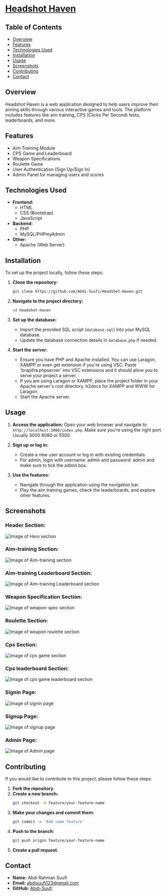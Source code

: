 # [Headshot Haven](https://headshot-haven.000webhostapp.com)

## Table of Contents
- [Overview](#overview)
- [Features](#features)
- [Technologies Used](#technologies-used)
- [Installation](#installation)
- [Usage](#usage)
- [Screenshots](#screenshots)
- [Contributing](#contributing)
- [Contact](#contact)

## Overview
Headshot Haven is a web application designed to help users improve their aiming skills through various interactive games and tools. The platform includes features like aim training, CPS (Clicks Per Second) tests, leaderboards, and more.

## Features
- Aim Training Module
- CPS Game and Leaderboard
- Weapon Specifications
- Roulette Game
- User Authentication (Sign Up/Sign In)
- Admin Panel for managing users and scores

## Technologies Used
- **Frontend:**
  - HTML
  - CSS (Bootstrap)
  - JavaScript
- **Backend:**
  - PHP
  - MySQL/PHPmyAdmin
- **Other:**
  - Apache (Web Server)

## Installation
To set up the project locally, follow these steps:

1. **Clone the repository:**
    ```bash
    git clone https://github.com/Abdi-Suufi/Headshot-Haven.git
    ```
2. **Navigate to the project directory:**
    ```bash
    cd headshot-haven
    ```
3. **Set up the database:**
    - Import the provided SQL script (`database.sql`) into your MySQL database.
    - Update the database connection details in `database.php` if needed.

4. **Start the server:**
    - Ensure you have PHP and Apache installed. You can use Laragon, XAMPP or even get extension if you're using VSC. Paste 'brapifra.phpserver' into VSC extensions and it should allow you to serve your project a server.
    - If you are using Laragon or XAMPP, place the project folder in your Apache server's root directory. h2docs for XAMPP and WWW for Laragon.
    - Start the Apache server.

## Usage
1. **Access the application:**
   Open your web browser and navigate to `http://localhost:3000/index.php`. Make sure you're using the right port. Usually 3000 8080 or 5500.

2. **Sign up or log in:**
   - Create a new user account or log in with existing credentials.
   - For admin, login with username: admin and password: admin and make sure to tick the admin box.

3. **Use the features:**
   - Navigate through the application using the navigation bar.
   - Play the aim training games, check the leaderboards, and explore other features.

## Screenshots
### Header Section:
![Image of Hero section](https://github.com/Abdi-Suufi/Headshot-Haven/blob/Assets/images/main.png)

### Aim-training Section:
![Image of Aim-training section](https://github.com/Abdi-Suufi/Headshot-Haven/blob/Assets/images/aim-training.png)

### Aim-training Leaderboard Section:
![Image of Aim-training Leaderboard section](https://github.com/Abdi-Suufi/Headshot-Haven/blob/Assets/images/aim-leaderboard.png)

### Weapon Specification Section:
![Image of weapon-spec section](https://github.com/Abdi-Suufi/Headshot-Haven/blob/Assets/images/weapon-spec.png)

### Roulette Section:
![Image of weapon roulette section](https://github.com/Abdi-Suufi/Headshot-Haven/blob/Assets/images/roulette.png)

### Cps Section:
![Image of cps game section](https://github.com/Abdi-Suufi/Headshot-Haven/blob/Assets/images/cps-game.png)

### Cps leaderboard Section:
![Image of cps game leaderboard section](https://github.com/Abdi-Suufi/Headshot-Haven/blob/Assets/images/cps-leaderboard.png)

### Signin Page:
![Image of signin page](https://github.com/Abdi-Suufi/Headshot-Haven/blob/Assets/images/signin.png)

### Signup Page:
![Image of signup page](https://github.com/Abdi-Suufi/Headshot-Haven/blob/Assets/images/signup.png)

### Admin Page:
![Image of Admin page](https://github.com/Abdi-Suufi/Headshot-Haven/blob/Assets/images/admin-page.png)

## Contributing
If you would like to contribute to this project, please follow these steps:

1. **Fork the repository.**
2. **Create a new branch:**
    ```bash
    git checkout -b feature/your-feature-name
    ```
3. **Make your changes and commit them:**
    ```bash
    git commit -m 'Add some feature'
    ```
4. **Push to the branch:**
    ```bash
    git push origin feature/your-feature-name
    ```
5. **Create a pull request.**

## Contact
- **Name:** Abdi Rahman Suufi
- **Email:** abdisuufi123@gmail.com
- **GitHub:** [Abdi-Suufi](https://github.com/Abdi-Suufi)
